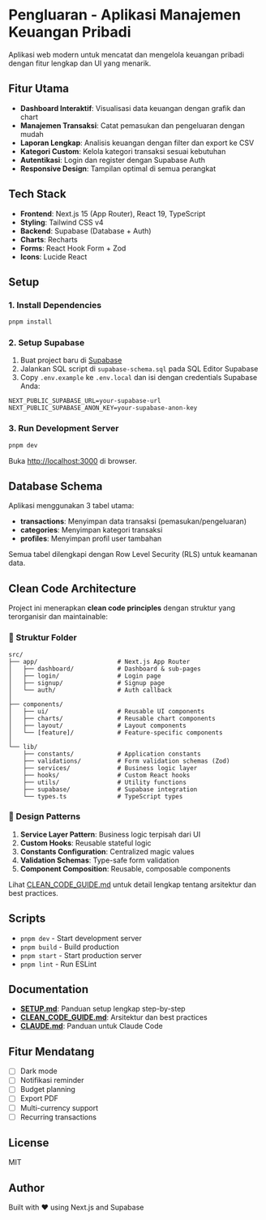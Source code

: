 # Pengluaran - Aplikasi Manajemen Keuangan Pribadi

Aplikasi web modern untuk mencatat dan mengelola keuangan pribadi dengan fitur lengkap dan UI yang menarik.

## Fitur Utama

- **Dashboard Interaktif**: Visualisasi data keuangan dengan grafik dan chart
- **Manajemen Transaksi**: Catat pemasukan dan pengeluaran dengan mudah
- **Laporan Lengkap**: Analisis keuangan dengan filter dan export ke CSV
- **Kategori Custom**: Kelola kategori transaksi sesuai kebutuhan
- **Autentikasi**: Login dan register dengan Supabase Auth
- **Responsive Design**: Tampilan optimal di semua perangkat

## Tech Stack

- **Frontend**: Next.js 15 (App Router), React 19, TypeScript
- **Styling**: Tailwind CSS v4
- **Backend**: Supabase (Database + Auth)
- **Charts**: Recharts
- **Forms**: React Hook Form + Zod
- **Icons**: Lucide React

## Setup

### 1. Install Dependencies

```bash
pnpm install
```

### 2. Setup Supabase

1. Buat project baru di [Supabase](https://supabase.com)
2. Jalankan SQL script di `supabase-schema.sql` pada SQL Editor Supabase
3. Copy `.env.example` ke `.env.local` dan isi dengan credentials Supabase Anda:

```env
NEXT_PUBLIC_SUPABASE_URL=your-supabase-url
NEXT_PUBLIC_SUPABASE_ANON_KEY=your-supabase-anon-key
```

### 3. Run Development Server

```bash
pnpm dev
```

Buka [http://localhost:3000](http://localhost:3000) di browser.

## Database Schema

Aplikasi menggunakan 3 tabel utama:

- **transactions**: Menyimpan data transaksi (pemasukan/pengeluaran)
- **categories**: Menyimpan kategori transaksi
- **profiles**: Menyimpan profil user tambahan

Semua tabel dilengkapi dengan Row Level Security (RLS) untuk keamanan data.

## Clean Code Architecture

Project ini menerapkan **clean code principles** dengan struktur yang terorganisir dan maintainable:

### 📁 Struktur Folder

```
src/
├── app/                      # Next.js App Router
│   ├── dashboard/            # Dashboard & sub-pages
│   ├── login/                # Login page
│   ├── signup/               # Signup page
│   └── auth/                 # Auth callback
│
├── components/
│   ├── ui/                   # Reusable UI components
│   ├── charts/               # Reusable chart components
│   ├── layout/               # Layout components
│   └── [feature]/            # Feature-specific components
│
└── lib/
    ├── constants/            # Application constants
    ├── validations/          # Form validation schemas (Zod)
    ├── services/             # Business logic layer
    ├── hooks/                # Custom React hooks
    ├── utils/                # Utility functions
    ├── supabase/             # Supabase integration
    └── types.ts              # TypeScript types
```

### 🎯 Design Patterns

1. **Service Layer Pattern**: Business logic terpisah dari UI
2. **Custom Hooks**: Reusable stateful logic
3. **Constants Configuration**: Centralized magic values
4. **Validation Schemas**: Type-safe form validation
5. **Component Composition**: Reusable, composable components

Lihat [CLEAN_CODE_GUIDE.md](./CLEAN_CODE_GUIDE.md) untuk detail lengkap tentang arsitektur dan best practices.

## Scripts

- `pnpm dev` - Start development server
- `pnpm build` - Build production
- `pnpm start` - Start production server
- `pnpm lint` - Run ESLint

## Documentation

- **[SETUP.md](./SETUP.md)**: Panduan setup lengkap step-by-step
- **[CLEAN_CODE_GUIDE.md](./CLEAN_CODE_GUIDE.md)**: Arsitektur dan best practices
- **[CLAUDE.md](./CLAUDE.md)**: Panduan untuk Claude Code

## Fitur Mendatang

- [ ] Dark mode
- [ ] Notifikasi reminder
- [ ] Budget planning
- [ ] Export PDF
- [ ] Multi-currency support
- [ ] Recurring transactions

## License

MIT

## Author

Built with ❤️ using Next.js and Supabase
